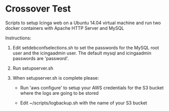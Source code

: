 # Crossover Test

Scripts to setup Icinga web on a Ubuntu 14.04 virtual machine and run two docker containers with Apache HTTP Server and MySQL

Instructions:

1. Edit setdebconfselections.sh to set the passwords for the MySQL root user and the icingaadmin user. The default mysql and icingaadmin passwords are 'password'.

2. Run setupserver.sh

3. When setupserver.sh is complete please:

	* Run 'aws configure' to setup your AWS credentials for the S3 bucket where the logs are going to be stored

	* Edit ~/scripts/logbackup.sh with the name of your S3 bucket
